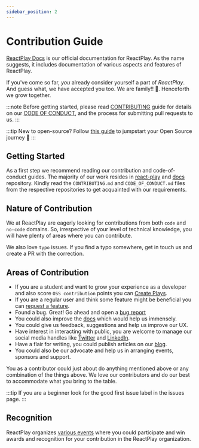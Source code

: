 ```yaml
---
sidebar_position: 2
---
```


# Contribution Guide

[ReactPlay Docs](https://docs.reactplay.io/) is our official documentation for ReactPlay. As the name suggests, it includes documentation of various aspects and features of ReactPlay.

If you've come so far, _you_ already consider yourself a part of _ReactPlay_. And guess what, we have accepted you too. We are family!! 🎉. Henceforth we grow together.

:::note
Before getting started, please read [CONTRIBUTING](https://github.com/reactplay/docs/blob/main/CONTRIBUTING.md) guide for details on our [CODE OF CONDUCT](https://github.com/reactplay/docs/blob/main/CODE_OF_CONDUCT.md), and the process for submitting pull requests to us.
:::

:::tip
New to open-source? Follow [this guide](https://opensource.guide/how-to-contribute/) to jumpstart your Open Source journey 🚀
:::

## Getting Started

As a first step we recommend reading our contribution and code-of-conduct guides. The majority of our work resides in [react-play](https://github.com/reactplay/react-play) and [docs](https://github.com/reactplay/docs) repository. Kindly read the `CONTRIBUTING.md` and `CODE_OF_CONDUCT.md` files from the respective repositories to get acquainted with our requirements.

## Nature of Contribution

We at ReactPlay are eagerly looking for contributions from both `code` and `no-code` domains. So, irrespective of your level of technical knowledge, you will have plenty of areas where you can contribute.

We also love `typo` issues. If you find a typo somewhere, get in touch us and create a PR with the correction.

## Areas of Contribution

- If you are a student and want to grow your experience as a developer and also score `OSS contribution` points you can [Create Plays](https://docs.reactplay.io/How-To-Guides/how-to-create-play).
- If you are a regular user and think some feature might be beneficial you can [request a feature](https://github.com/reactplay/react-play/issues/new?assignees=&labels=&template=feature-request.yml&title=%E2%9C%A8+%5BFeature+request%5D%3A+).
- Found a bug. Great! Go ahead and open a [bug report](https://github.com/reactplay/react-play/issues/new?assignees=&labels=bug&template=bug-report.yml&title=%F0%9F%90%9B+%5BBug+report%5D%3A+)
- You could also improve the [docs](https://github.com/reactplay/docs) which would help us immensely.
- You could give us feedback, suggestions and help us improve our UX.
- Have interest in interacting with public, you are welcome to manage our social media handles like [Twitter](https://twitter.com/ReactPlayIO) and [LinkedIn](https://www.linkedin.com/company/reactplay/).
- Have a flair for writing, you could publish articles on our [blog](https://blog.reactplay.io/).
- You could also be our advocate and help us in arranging events, sponsors and support.

You as a contributor could just about do anything mentioned above or any combination of the things above. We love our contributors and do our best to accommodate what you bring to the table.

:::tip
If you are a beginner look for the <span className="good-first-issue-badge">good first issue</span> label in the issues page.
:::

## Recognition

ReactPlay organizes [various events](https://hustles.reactplay.io/) where you could participate and win awards and recognition for your contribution in the ReactPlay organization.
